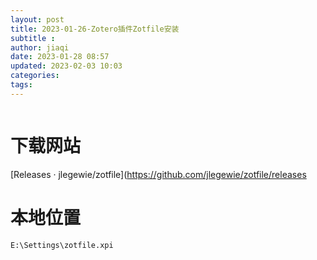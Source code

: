 ```yaml
---
layout: post
title: 2023-01-26-Zotero插件Zotfile安装
subtitle :
author: jiaqi
date: 2023-01-28 08:57
updated: 2023-02-03 10:03
categories: 
tags:
---
```

```toc
```


# 下载网站
[Releases · jlegewie/zotfile](https://github.com/jlegewie/zotfile/releases

# 本地位置

`E:\Settings\zotfile.xpi`